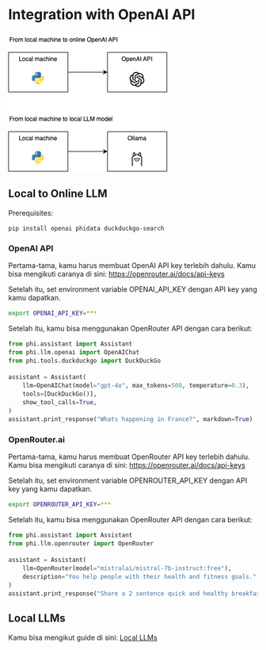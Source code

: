 # Integration with OpenAI API

![OpenAI API Integration Options](../images/openai_api_integration.png)

## Local to Online LLM

Prerequisites:

```
pip install openai phidata duckduckgo-search
```

### OpenAI API

Pertama-tama, kamu harus membuat OpenAI API key terlebih dahulu. Kamu bisa mengikuti caranya di sini: https://openrouter.ai/docs/api-keys

Setelah itu, set environment variable OPENAI_API_KEY dengan API key yang kamu dapatkan.

```bash
export OPENAI_API_KEY=***
```

Setelah itu, kamu bisa menggunakan OpenRouter API dengan cara berikut:

```python
from phi.assistant import Assistant
from phi.llm.openai import OpenAIChat
from phi.tools.duckduckgo import DuckDuckGo

assistant = Assistant(
    llm=OpenAIChat(model="gpt-4o", max_tokens=500, temperature=0.3),
    tools=[DuckDuckGo()],
    show_tool_calls=True,
)
assistant.print_response("Whats happening in France?", markdown=True)
```

### OpenRouter.ai

Pertama-tama, kamu harus membuat OpenRouter API key terlebih dahulu. Kamu bisa mengikuti caranya di sini: https://openrouter.ai/docs/api-keys

Setelah itu, set environment variable OPENROUTER_API_KEY dengan API key yang kamu dapatkan.

```bash
export OPENROUTER_API_KEY=***
```

Setelah itu, kamu bisa menggunakan OpenRouter API dengan cara berikut:

```python
from phi.assistant import Assistant
from phi.llm.openrouter import OpenRouter

assistant = Assistant(
    llm=OpenRouter(model="mistralai/mistral-7b-instruct:free"),
    description="You help people with their health and fitness goals.",
)
assistant.print_response("Share a 2 sentence quick and healthy breakfast recipe.", markdown=True)
```

## Local LLMs

Kamu bisa mengikut guide di sini: [Local LLMs](../gen_ai/local_llms)
